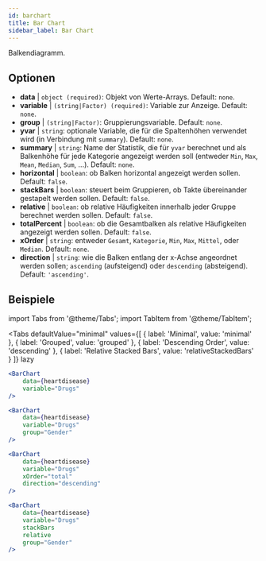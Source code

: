 ```yaml
---
id: barchart
title: Bar Chart
sidebar_label: Bar Chart
---
```


Balkendiagramm.

## Optionen

* __data__ | `object (required)`: Objekt von Werte-Arrays. Default: `none`.
* __variable__ | `(string|Factor) (required)`: Variable zur Anzeige. Default: `none`.
* __group__ | `(string|Factor)`: Gruppierungsvariable. Default: `none`.
* __yvar__ | `string`: optionale Variable, die für die Spaltenhöhen verwendet wird (in Verbindung mit `summary`). Default: `none`.
* __summary__ | `string`: Name der Statistik, die für `yvar` berechnet und als Balkenhöhe für jede Kategorie angezeigt werden soll (entweder `Min`, `Max`, `Mean`, `Median`, `Sum`, ...). Default: `none`.
* __horizontal__ | `boolean`: ob Balken horizontal angezeigt werden sollen. Default: `false`.
* __stackBars__ | `boolean`: steuert beim Gruppieren, ob Takte übereinander gestapelt werden sollen. Default: `false`.
* __relative__ | `boolean`: ob relative Häufigkeiten innerhalb jeder Gruppe berechnet werden sollen. Default: `false`.
* __totalPercent__ | `boolean`: ob die Gesamtbalken als relative Häufigkeiten angezeigt werden sollen. Default: `false`.
* __xOrder__ | `string`: entweder `Gesamt`, `Kategorie`, `Min`, `Max`, `Mittel`, oder `Median`. Default: `none`.
* __direction__ | `string`: wie die Balken entlang der x-Achse angeordnet werden sollen; `ascending` (aufsteigend) oder `descending` (absteigend). Default: `'ascending'`.


## Beispiele

import Tabs from '@theme/Tabs';
import TabItem from '@theme/TabItem';

<Tabs
    defaultValue="minimal"
    values={[
        { label: 'Minimal', value: 'minimal' },
        { label: 'Grouped', value: 'grouped' },
        { label: 'Descending Order', value: 'descending' },
        { label: 'Relative Stacked Bars', value: 'relativeStackedBars' }
    ]}
    lazy
>

<TabItem value="minimal">

```jsx live
<BarChart 
    data={heartdisease} 
    variable="Drugs"
/>
```
</TabItem>

<TabItem value="grouped">

```jsx live
<BarChart 
    data={heartdisease} 
    variable="Drugs"
    group="Gender"
/>
```

</TabItem>

<TabItem value="descending">

```jsx live
<BarChart 
    data={heartdisease} 
    variable="Drugs"
    xOrder="total"
    direction="descending"
/>
```
</TabItem>

<TabItem value="relativeStackedBars">

```jsx live
<BarChart 
    data={heartdisease} 
    variable="Drugs"
    stackBars
    relative
    group="Gender"
/>
```
</TabItem>

</Tabs>
